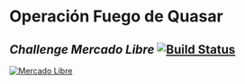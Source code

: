 # Operación Fuego de Quasar
## _Challenge Mercado Libre_ [![Build Status](https://travis-ci.org/joemccann/dillinger.svg?branch=master)](https://travis-ci.org/joemccann/dillinger)

[![Mercado Libre](https://http2.mlstatic.com/frontend-assets/ui-navigation/5.14.5/mercadolibre/180x180.png)](https://www.mercadolibre.com.mx/)
